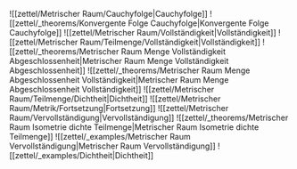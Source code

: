 ![[zettel/Metrischer Raum/Cauchyfolge|Cauchyfolge]]
![[zettel/_theorems/Konvergente Folge Cauchyfolge|Konvergente Folge Cauchyfolge]]
![[zettel/Metrischer Raum/Vollständigkeit|Vollständigkeit]]
![[zettel/Metrischer Raum/Teilmenge/Vollständigkeit|Vollständigkeit]]
![[zettel/_theorems/Metrischer Raum Menge Vollständigkeit Abgeschlossenheit|Metrischer Raum Menge Vollständigkeit Abgeschlossenheit]]
![[zettel/_theorems/Metrischer Raum Menge Abgeschlossenheit Vollständigkeit|Metrischer Raum Menge Abgeschlossenheit Vollständigkeit]]
![[zettel/Metrischer Raum/Teilmenge/Dichtheit|Dichtheit]]
![[zettel/Metrischer Raum/Metrik/Fortsetzung|Fortsetzung]]
![[zettel/Metrischer Raum/Vervollständigung|Vervollständigung]]
![[zettel/_theorems/Metrischer Raum Isometrie dichte Teilmenge|Metrischer Raum Isometrie dichte Teilmenge]]
![[zettel/_examples/Metrischer Raum Vervollständigung|Metrischer Raum Vervollständigung]]
![[zettel/_examples/Dichtheit|Dichtheit]]